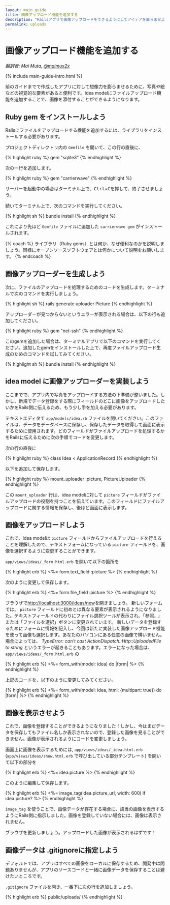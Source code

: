 ```yaml
---
layout: main_guide
title: 画像アップロード機能を追加する
description: "Railsアプリで画像アップロードをできるようにしてアイデアを膨らませよう。"
permalink: uploads
---
```


# 画像アップロード機能を追加する

*翻訳者: Mai Muta, [@maimux2x](https://twitter.com/maimux2x)*

{% include main-guide-intro.html %}

前のガイドまでで作成したアプリに対して想像力を膨らませるために、写真や絵などの視覚的な要素があると便利です。idea modelにファイルアップロード機能を追加することで、画像を添付することができるようになります。

## Ruby gem をインストールしよう

Railsにファイルをアップロードする機能を追加するには、ライブラリをインストールする必要があります。

プロジェクトディレクトリ内の `Gemfile` を開いて、この行の直後に、

{% highlight ruby %}
gem "sqlite3"
{% endhighlight %}

次の一行を追加します。

{% highlight ruby %}
gem "carrierwave"
{% endhighlight %}

サーバーを起動中の場合はターミナル上で、<kbd>Ctrl</kbd>+<kbd>C</kbd>を押して、終了させましょう。

続いてターミナル上で、次のコマンドを実行してください。

{% highlight sh %}
bundle install
{% endhighlight %}

これにより先ほど `Gemfile` ファイルに追加した `carrierwave gem` がインストールされます。

{% coach %}
ライブラリ（Ruby gems）とは何か、なぜ便利なのかを説明しましょう。同様にオープンソースソフトウェアとは何かについて説明をお願いします。
{% endcoach %}


## 画像アップローダーを生成しよう

次に、ファイルのアップロードを処理するためのコードを生成します。ターミナルで次のコマンドを実行しましょう。

{% highlight sh %}
rails generate uploader Picture
{% endhighlight %}

アップローダーが見つからないというエラーが表示される場合は、以下の行も追加してください。

{% highlight ruby %}
gem "net-ssh"
{% endhighlight %}

このgemを追加した場合は、ターミナルアプリで以下のコマンドを実行してください。追加したgemをインストールした上で、再度ファイルアップロード生成のためのコマンドを試してみてください。

{% highlight sh %}
bundle install
{% endhighlight %}


## idea model に画像アップローダーを実装しよう

ここまでで、アプリ内で写真をアップロードする方法の下準備が整いました。しかし、新規でデータ登録をする際にフィールドのどこに画像をアップロードしたいかをRails側に伝えるため、もう少し手を加える必要があります。

テキストエディタで `app/models/idea.rb` ファイルを開いてください。このファイルは、データをデータベースに保存し、保存したデータを取得して画面に表示するために使用されます。どのフィールドがファイルアップロードを処理するかをRailsに伝えるために次の手順でコードを変更します。

次の行の直後に

{% highlight ruby %}
class Idea < ApplicationRecord
{% endhighlight %}

以下を追加して保存します。

{% highlight ruby %}
mount_uploader :picture, PictureUploader
{% endhighlight %}

この `mount_uploader` 行は、idea modelに対して `picture` フィールドがファイルアップロードの役割を持つことを伝えています。このフィールドにファイルアップロードに関する情報を保存し、後ほど画面に表示します。

## 画像をアップロードしよう

これで、idea modelは `picture` フィールドからファイルアップロードを行えることを理解したので、テキストフォームになっている `picture` フィールドを、画像を選択するように変更することができます。

`app/views/ideas/_form.html.erb` を開いて以下の箇所を

{% highlight erb %}
<%= form.text_field :picture %>
{% endhighlight %}

次のように変更して保存します。

{% highlight erb %}
<%= form.file_field :picture %>
{% endhighlight %}

ブラウザで<http://localhost:3000/ideas/new>を開きましょう。 新しいフォームでは、 `picture` フィールドに初めとは異なる要素が表示されるようになりました。テキストフィールドの代わりにファイル選択ツールが表示され、「参照...」または「ファイルを選択」ボタンに変更されています。
新しいデータを登録するためにフォームに情報を記入し、今回は新たに実装した画像アップロード機能を使って画像も選択します。あなたのパソコンにある任意の画像で構いません。
場合によっては、 *TypeError: can't cast ActionDispatch::Http::UploadedFile to string* というエラーが起きることもあります。エラーになった場合は、 `app/views/ideas/_form.html.erb` の

{% highlight erb %}
<%= form_with(model: idea) do |form| %>
{% endhighlight %}

上記のコードを、以下のように変更してみてください。

{% highlight erb %}
<%= form_with(model: idea, html: {multipart: true}) do |form| %>
{% endhighlight %}

## 画像を表示させよう

これで、画像を登録することができるようになりました！しかし、今はまだデータを保存してもファイル名しか表示されないので、登録した画像を見ることができません。画像が表示されるようにコードを変更しましょう。

画面上に画像を表示するためには, `app/views/ideas/_idea.html.erb` (`app/views/ideas/show.html.erb` で呼び出している部分テンプレート) を開いて以下の部分を

{% highlight erb %}
<%= idea.picture %>
{% endhighlight %}

このように編集して保存します。

{% highlight erb %}
<%= image_tag(idea.picture_url, width: 600) if idea.picture? %>
{% endhighlight %}

`image_tag` を使うことで、画像データが存在する場合に、該当の画像を表示するようにRails側に指示しました。画像を登録していない場合には、画像は表示されません。

ブラウザを更新しましょう。アップロードした画像が表示されるはずです！

## 画像データは .gitignoreに指定しよう

デフォルトでは、アプリはすべての画像をローカルに保存するため、開発中は問題ありませんが、アプリのソースコードと一緒に画像データを保存することは避けたいところです。

`.gitignore` ファイルを開き、一番下に次の行を追加しましょう。

{% highlight erb %}
public/uploads/
{% endhighlight %}
